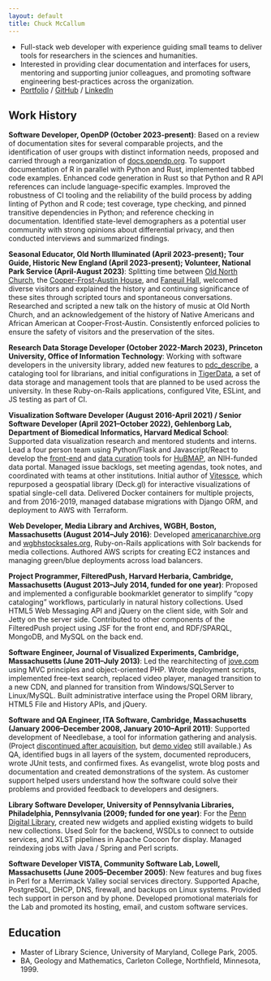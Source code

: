 ```yaml
---
layout: default
title: Chuck McCallum
---
```


- Full-stack web developer with experience guiding small teams to deliver tools for researchers in the sciences and humanities.
- Interested in providing clear documentation and interfaces for users,
mentoring and supporting junior colleagues,
and promoting software engineering best-practices across the organization.
- [Portfolio](https://mccalluc.github.io/resume/projects) / [GitHub](https://github.com/mccalluc) / [LinkedIn](https://www.linkedin.com/in/chuck-mccallum-8601965/)

## Work History

**Software Developer, OpenDP (October 2023-present)**: Based on a review of documentation sites for several comparable projects, and the identification of user groups with distinct information needs, proposed and carried through a reorganization of [docs.opendp.org](https://docs.opendp.org/). To support documentation of R in parallel with Python and Rust, implemented tabbed code examples. Enhanced code generation in Rust so that Python and R API references can include language-specific examples. Improved the robustness of CI tooling and the reliability of the build process by adding linting of Python and R code; test coverage, type checking, and pinned transitive dependencies in Python; and reference checking in documentation. Identified state-level demographers as a potential user community with strong opinions about differential privacy, and then conducted interviews and summarized findings.

**Seasonal Educator, Old North Illuminated (April 2023-present); Tour Guide, Historic New England (April 2023-present); Volunteer, National Park Service 
(April-August 2023)**: Splitting time between
[Old North Church](https://www.oldnorth.com/about-old-north-illuminated/), the [Cooper-Frost-Austin House](https://www.historicnewengland.org/property/cooper-frost-austin-house/), and [Faneuil Hall](https://www.nps.gov/places/faneuil-hall.htm),
welcomed diverse visitors and explained the history and continuing significance of these sites through scripted tours and spontaneous conversations. Researched and scripted a new talk on the history of music at Old North Church, and an acknowledgement of the history of Native Americans and African American at Cooper-Frost-Austin. Consistently enforced policies to ensure the safety of visitors and the preservation of the sites.

**Research Data Storage Developer (October 2022-March 2023), Princeton University, Office of Information Technology**: Working with software developers in the university library, added new features to [pdc_describe](https://github.com/pulibrary/pdc_describe/pulls?q=is%3Apr+author%3Amccalluc), a cataloging tool for librarians, and initial configurations in [TigerData](https://github.com/pulibrary/tiger-data-app/pulls?q=is%3Apr+author%3Amccalluc), a set of data storage and management tools that are planned to be used across the university. In these Ruby-on-Rails applications, configured Vite, ESLint, and JS testing as part of CI.

**Visualization Software Developer (August 2016-April 2021) / Senior Software Developer (April 2021–October 2022), Gehlenborg Lab, Department of Biomedical Informatics, Harvard Medical School**:
Supported data visualization research and mentored students and interns.
Lead a four person team using Python/Flask and Javascript/React to develop the
[front-end](https://github.com/hubmapconsortium/portal-ui) and [data curation](https://github.com/hubmapconsortium/ingest-validation-tools)
tools for [HuBMAP](https://portal.hubmapconsortium.org/), an NIH-funded data portal.
Managed issue backlogs, set meeting agendas, took notes, and coordinated with teams at other institutions. Initial author of [Vitessce](http://vitessce.io), which repurposed a geospatial library (Deck.gl) for interactive visualizations of spatial single-cell data.
Delivered Docker containers for multiple projects, and from 2016-2019, managed database migrations with Django ORM, and deployment to AWS with Terraform.

**Web Developer, Media Library and Archives, WGBH, Boston, Massachusetts
(August 2014–July 2016)**: Developed [americanarchive.org](https://americanarchive.org)
and [wgbhstocksales.org](https://github.com/WGBH-MLA/stock-sales-2),
Ruby-on-Rails applications with Solr backends for media collections. Authored AWS scripts for
creating EC2 instances and managing green/blue deployments across load balancers.

**Project Programmer, FilteredPush, Harvard Herbaria, Cambridge, Massachusetts
(August 2013–July 2014, funded for one year)**: Proposed and implemented a configurable
bookmarklet generator to simplify “copy cataloging” workflows, particularly in natural
history collections. Used HTML5 Web Messaging API and jQuery on the client side,
with Solr and Jetty on the server side. Contributed to other components of the FilteredPush
project using JSF for the front end, and RDF/SPARQL, MongoDB, and MySQL on the back end.

**Software Engineer, Journal of Visualized Experiments, Cambridge,
Massachusetts (June 2011–July 2013)**: Led the rearchitecting of
[jove.com](http://jove.com) using MVC principles and object-oriented PHP.
Wrote deployment scripts, implemented free-text search, replaced video player,
managed transition to a new CDN, and planned for transition from
Windows/SQLServer to Linux/MySQL. Built administrative interface using the
Propel ORM library, HTML5 File and History APIs, and jQuery.

**Software and QA Engineer, ITA Software, Cambridge, Massachusetts (January
2006–December 2008, January 2010–April 2011)**: Supported development of
Needlebase, a tool for information gathering and analysis.
(Project [discontinued after acquisition](https://googleblog.blogspot.com/2012/01/renewing-old-resolutions-for-new-year.html),
but [demo video](http://www.youtube.com/watch?v=58Gzlq4zSDk) still available.)
As QA, identified bugs in all layers of the system, documented
reproducers, wrote JUnit tests, and confirmed fixes. As evangelist, wrote
blog posts and documentation and created demonstrations of the system. As
customer support helped users understand how the software could solve their
problems and provided feedback to developers and designers.

**Library Software Developer, University of Pennsylvania Libraries,
Philadelphia, Pennsylvania (2009; funded for one year)**: For the [Penn
Digital Library](http://dla.library.upenn.edu/dla), created new widgets and
applied existing widgets to build new collections. Used Solr for the backend,
WSDLs to connect to outside services, and XLST pipelines in Apache Cocoon for
display. Managed reindexing jobs with Java / Spring and Perl scripts.

**Software Developer VISTA, Community Software Lab, Lowell, Massachusetts (June
2005–December 2005)**: New features and bug fixes in Perl for
a Merrimack Valley social services directory. Supported Apache, PostgreSQL,
DHCP, DNS, firewall, and backups on Linux systems. Provided tech support in
person and by phone. Developed promotional materials for the Lab and
promoted its hosting, email, and custom software services.

## Education
- Master of Library Science, University of Maryland, College Park, 2005.
- BA, Geology and Mathematics, Carleton College, Northfield, Minnesota, 1999.
